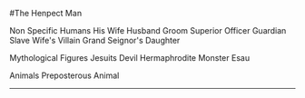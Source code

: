 #The Henpect Man

Non Specific Humans
His Wife
Husband
Groom
Superior Officer
Guardian
Slave
Wife's Villain
Grand Seignor's Daughter

Mythological Figures
Jesuits Devil
Hermaphrodite
Monster
Esau

Animals
Preposterous Animal


---


